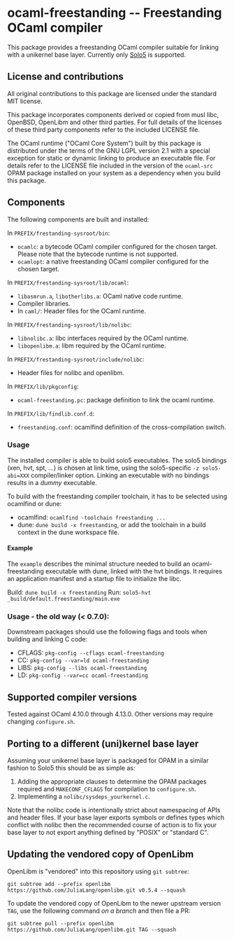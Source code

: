 # ocaml-freestanding -- Freestanding OCaml compiler

This package provides a freestanding OCaml compiler suitable for linking with a
unikernel base layer. Currently only [Solo5](https://github.com/Solo5/solo5) is
supported.

## License and contributions

All original contributions to this package are licensed under the standard MIT
license.

This package incorporates components derived or copied from musl libc, OpenBSD,
OpenLibm and other third parties. For full details of the licenses of these
third party components refer to the included LICENSE file.

The OCaml runtime ("OCaml Core System") built by this package is distributed
under the terms of the GNU LGPL version 2.1 with a special exception for static
or dynamic linking to produce an executable file. For details refer to the
LICENSE file included in the version of the `ocaml-src` OPAM package installed
on your system as a dependency when you build this package.

## Components

The following components are built and installed:

In `PREFIX/frestanding-sysroot/bin`:

- `ocamlc`: a bytecode OCaml compiler configured for the chosen target. Please
  note that the bytecode runtime is not supported.
- `ocamlopt`: a native freestanding OCaml compiler configured for the chosen
  target.

In `PREFIX/frestanding-sysroot/lib/ocaml`:
- `libasmrun.a`, `libotherlibs.a`: OCaml native code runtime.
- Compiler libraries.
- In `caml/`: Header files for the OCaml runtime. 

In `PREFIX/frestanding-sysroot/lib/nolibc`:

- `libnolibc.a`: libc interfaces required by the OCaml runtime.
- `libopenlibm.a`: libm required by the OCaml runtime.

In `PREFIX/frestanding-sysroot/include/nolibc`:

- Header files for nolibc and openlibm.

In `PREFIX/lib/pkgconfig`:

- `ocaml-freestanding.pc`: package definition to link the ocaml runtime.

In `PREFIX/lib/findlib.conf.d`:

- `freestanding.conf`: ocamlfind definition of the cross-compilation switch.

### Usage

The installed compiler is able to build solo5 executables. The solo5 bindings 
(xen, hvt, spt, ...) is chosen at link time, using the solo5-specific 
`-z solo5-abi=XXX` compiler/linker option. Linking an executable with no 
bindings results in a _dummy_ executable.

To build with the freestanding compiler toolchain, it has to be selected using 
ocamlfind or dune:
- ocamlfind: `ocamlfind -toolchain freestanding ...`
- dune: `dune build -x freestanding`, or add the toolchain in a build context 
  in the dune workspace file.

#### Example

The `example` describes the minimal structure needed to build an 
ocaml-freestanding executable with dune, linked with the hvt bindings. It 
requires an application manifest and a startup file to initialize the libc. 

Build: `dune build -x freestanding` 
Run: `solo5-hvt _build/default.freestanding/main.exe`

### Usage - the old way (< 0.7.0):

Downstream packages should use the following flags and tools when building
and linking C code:
- CFLAGS: `pkg-config --cflags ocaml-freestanding`
- CC: `pkg-config --var=ld ocaml-freestanding`
- LIBS: `pkg-config --libs ocaml-freestanding`
- LD: `pkg-config --var=cc ocaml-freestanding`

## Supported compiler versions

Tested against OCaml 4.10.0 through 4.13.0. Other versions may require
changing `configure.sh`.

## Porting to a different (uni)kernel base layer

Assuming your unikernel base layer is packaged for OPAM in a similar
fashion to Solo5 this should be as simple as:

1. Adding the appropriate clauses to determine the OPAM packages required
   and `MAKECONF_CFLAGS` for compilation to `configure.sh`.
2. Implementing a `nolibc/sysdeps_yourkernel.c`.

Note that the nolibc code is intentionally strict about namespacing of APIs
and header files. If your base layer exports symbols or defines types which
conflict with nolibc then the recommended course of action is to fix your
base layer to not export anything defined by "POSIX" or "standard C".

## Updating the vendored copy of OpenLibm

OpenLibm is "vendored" into this repository using `git subtree`:

    git subtree add --prefix openlibm https://github.com/JuliaLang/openlibm.git v0.5.4 --squash

To update the vendored copy of OpenLibm to the newer upstream version `TAG`,
use the following command _on a branch_ and then file a PR:

    git subtree pull --prefix openlibm https://github.com/JuliaLang/openlibm.git TAG --squash
